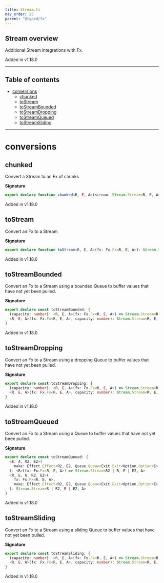 ```yaml
---
title: Stream.ts
nav_order: 23
parent: "@typed/fx"
---
```


## Stream overview

Additional Stream integrations with Fx.

Added in v1.18.0

---

<h2 class="text-delta">Table of contents</h2>

- [conversions](#conversions)
  - [chunked](#chunked)
  - [toStream](#tostream)
  - [toStreamBounded](#tostreambounded)
  - [toStreamDropping](#tostreamdropping)
  - [toStreamQueued](#tostreamqueued)
  - [toStreamSliding](#tostreamsliding)

---

# conversions

## chunked

Convert a Stream to an Fx of chunks

**Signature**

```ts
export declare function chunked<R, E, A>(stream: Stream.Stream<R, E, A>): Fx.Fx<R, E, Chunk.Chunk<A>>
```

Added in v1.18.0

## toStream

Convert an Fx to a Stream

**Signature**

```ts
export declare function toStream<R, E, A>(fx: Fx.Fx<R, E, A>): Stream.Stream<R, E, A>
```

Added in v1.18.0

## toStreamBounded

Convert an Fx to a Stream using a bounded Queue to buffer values
that have not yet been pulled.

**Signature**

```ts
export declare const toStreamBounded: {
  (capacity: number): <R, E, A>(fx: Fx.Fx<R, E, A>) => Stream.Stream<R, E, A>
  <R, E, A>(fx: Fx.Fx<R, E, A>, capacity: number): Stream.Stream<R, E, A>
}
```

Added in v1.18.0

## toStreamDropping

Convert an Fx to a Stream using a dropping Queue to buffer values
that have not yet been pulled.

**Signature**

```ts
export declare const toStreamDropping: {
  (capacity: number): <R, E, A>(fx: Fx.Fx<R, E, A>) => Stream.Stream<R, E, A>
  <R, E, A>(fx: Fx.Fx<R, E, A>, capacity: number): Stream.Stream<R, E, A>
}
```

Added in v1.18.0

## toStreamQueued

Convert an Fx to a Stream using a Queue to buffer values
that have not yet been pulled.

**Signature**

```ts
export declare const toStreamQueued: {
  <E, A, R2, E2>(
    make: Effect.Effect<R2, E2, Queue.Queue<Exit.Exit<Option.Option<E>, A>>>
  ): <R>(fx: Fx.Fx<R, E, A>) => Stream.Stream<R2 | R, E | E2, A>
  <R, E, A, R2, E2>(
    fx: Fx.Fx<R, E, A>,
    make: Effect.Effect<R2, E2, Queue.Queue<Exit.Exit<Option.Option<E>, A>>>
  ): Stream.Stream<R | R2, E | E2, A>
}
```

Added in v1.18.0

## toStreamSliding

Convert an Fx to a Stream using a sliding Queue to buffer values
that have not yet been pulled.

**Signature**

```ts
export declare const toStreamSliding: {
  (capacity: number): <R, E, A>(fx: Fx.Fx<R, E, A>) => Stream.Stream<R, E, A>
  <R, E, A>(fx: Fx.Fx<R, E, A>, capacity: number): Stream.Stream<R, E, A>
}
```

Added in v1.18.0
